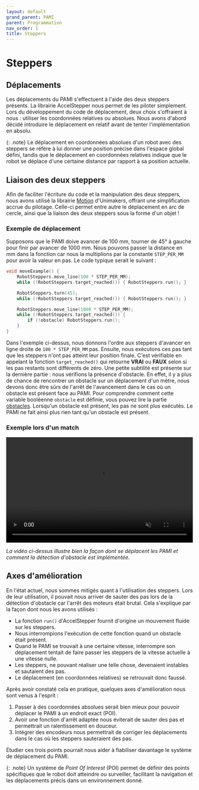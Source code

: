 ```yaml
---
layout: default
grand_parent: PAMI
parent: Programmation
nav_order: 1
title: Steppers
---
```


<style>
	.video-container {
		position: relative;
		padding-bottom: 56.25%; /* Ratio 16:9 */
		height: 0;
		overflow: hidden;
		max-width: 100%;
		background: #000;
	}

	.video-container video {
		position: absolute;
		top: 0;
		left: 0;
		width: 100%;
		height: 100%;
	}
</style>

# Steppers

## Déplacements

Les déplacements du PAMI s'effectuent à l'aide des deux steppers présents. La librairie AccelStepper nous permet de les piloter simplement. Lors du développement du code de déplacement, deux choix s'offraient à nous : utiliser les coordonnées relatives ou absolues. Nous avons d'abord décidé introduire le déplacement en relatif avant de tenter l'implémentation en absolu.

{: .note}
Le déplacement en coordonnées absolues d'un robot avec des steppers se réfère à lui donner une position précise dans l'espace global défini, tandis que le déplacement en coordonnées relatives indique que le robot se déplace d'une certaine distance par rapport à sa position actuelle.

## Liaison des deux steppers

Afin de faciliter l'écriture du code et la manipulation des deux steppers, nous avons utilisé la librairie [Motion](https://github.com/Unimakers/CDR-2024-FIRMWARE/tree/main/CDR2024%20BASE/lib/Motion) d'Unimakers, offrant une simplification accrue du pilotage. Celle-ci permet entre autre le déplacement en arc de cercle, ainsi que la liaison des deux steppers sous la forme d'un objet !

### Exemple de déplacement

Supposons que le PAMI doive avancer de 100 mm, tourner de 45° à gauche pour finir par avancer de 1000 mm. Nous pouvons passer la distance en mm dans la fonction car nous la multiplions par la constante `STEP_PER_MM` pour avoir la valeur en pas. Le code typique serait le suivant :

```c
void moveExample() {
	RobotSteppers.move_line(100 * STEP_PER_MM);
	while (!RobotSteppers.target_reached()) { RobotSteppers.run(); }

	RobotSteppers.turn(45);
	while (!RobotSteppers.target_reached()) { RobotSteppers.run(); }

	RobotSteppers.move_line(1000 * STEP_PER_MM);
	while (!RobotSteppers.target_reached()) {
		if (!obstacle) RobotSteppers.run();
	}
}
```

Dans l'exemple ci-dessus, nous donnons l'ordre aux steppers d'avancer en ligne droite de `100 * STEP_PER_MM` pas. Ensuite, nous exécutons ces pas tant que les steppers n'ont pas atteint leur position finale. C'est vérifiable en appelant la fonction `target_reached()` qui retourne **VRAI** ou **FAUX** selon si les pas restants sont différents de zéro. Une petite subtilité est présente sur la dernière partie : nous vérifions la présence d'obstacle. En effet, il y a plus de chance de rencontrer un obstacle sur un déplacement d'un mètre, nous devons donc être sûrs de l'arrêt de l'avancement dans le cas où un obstacle est présent face au PAMI. Pour comprendre comment cette variable booléenne `obstacle` est définie, vous pouvez lire la partie [obstacles](./Obstacles_Pamis.html). Lorsqu'un obstacle est présent, les pas ne sont plus exécutés. Le PAMI ne fait ainsi plus rien tant qu'un obstacle est présent.

### Exemple lors d'un match

<div class="video-container"><video muted autoplay loop><source src="../images/pami-move.webm" type="video/webm" /></video></div>

*La vidéo ci-dessus illustre bien la façon dont se déplacent les PAMI et comment la détection d'obstacle est implémentée.*

## Axes d'amélioration

En l'état actuel, nous sommes mitigés quant à l'utilisation des steppers. Lors de leur utilisation, il pouvait nous arriver de sauter des pas lors de la détection d'obstacle car l'arrêt des moteurs était brutal. Cela s'explique par la façon dont nous les avons utilisés : 

- La fonction `run()` d'AccelStepper fournit d'origine un mouvement fluide sur les steppers.
- Nous interrompions l'exécution de cette fonction quand un obstacle était présent.
- Quand le PAMI se trouvait à une certaine vitesse, interrompre son déplacement tentait de faire passer les steppers de la vitesse actuelle à une vitesse nulle.
- Les steppers, ne pouvant réaliser une telle chose, devenaient instables et sautaient des pas.
- Le déplacement (en coordonnées relatives) se retrouvait donc faussé.

Après avoir constaté cela en pratique, quelques axes d'amélioration nous sont venus à l'esprit :

1. Passer à des coordonnées absolues serait bien mieux pour pouvoir déplacer le PAMI à un endroit exact (POI).
2. Avoir une fonction d'arrêt adaptée nous éviterait de sauter des pas et permettrait un ralentissement en douceur.
3. Intégrer des encodeurs nous permettrait de corriger les déplacements dans le cas où les steppers sauteraient des pas.

Étudier ces trois points pourrait nous aider à fiabiliser davantage le système de déplacement du PAMI.

{: .note}
Un système de *Point Of Interest* (POI) permet de définir des points spécifiques que le robot doit atteindre ou surveiller, facilitant la navigation et les déplacements précis dans un environnement donné.
